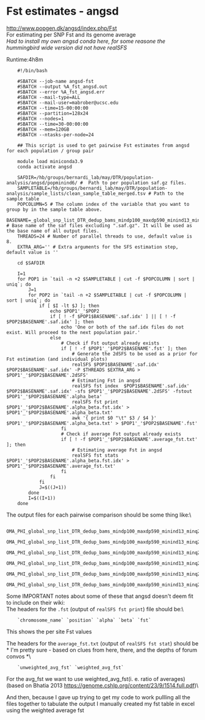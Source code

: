 # Fst estimates - angsd
http://www.popgen.dk/angsd/index.php/Fst \
For estimating per SNP Fst and its genome average\
*Had to install my own angsd conda here, for some reasone the hummingbird wide version did not have realSFS*

Runtime:4h8m

        #!/bin/bash

        #SBATCH --job-name angsd-fst
        #SBATCH --output %A_fst_angsd.out
        #SBATCH --error %A_fst_angsd.err
        #SBATCH --mail-type=ALL
        #SBATCH --mail-user=mabrober@ucsc.edu
        #SBATCH --time=15-00:00:00
        #SBATCH --partition=128x24
        #SBATCH --nodes=1
        #SBATCH --time=30-00:00:00
        #SBATCH --mem=120GB
        #SBATCH --ntasks-per-node=24

        ## This script is used to get pairwise Fst estimates from angsd for each population / group pair

        module load miniconda3.9
        conda activate angsd

        SAFDIR=/hb/groups/bernardi_lab/may/DTR/population-analysis/angsd/popminind6/ #  Path to per population saf.gz files.
        SAMPLETABLE=/hb/groups/bernardi_lab/may/DTR/population-analysis/sample_lists/clean_sample_table_merged.tsv # Path to the sample table
        POPCOLUMN=5 # The column index of the variable that you want to group by in the sample table above.
        BASENAME=_global_snp_list_DTR_dedup_bams_mindp100_maxdp590_minind13_minq20_popminind6 # Base name of the saf files excluding ".saf.gz". It will be used as the base name of all output files.
        THREADS=24 # Number of parallel threads to use, default value is 8.
        EXTRA_ARG='' # Extra arguments for the SFS estimation step, default value is ''

        cd $SAFDIR

        I=1
        for POP1 in `tail -n +2 $SAMPLETABLE | cut -f $POPCOLUMN | sort | uniq`; do
            J=1
            for POP2 in `tail -n +2 $SAMPLETABLE | cut -f $POPCOLUMN | sort | uniq`; do
                if [ $I -lt $J ]; then
                    echo $POP1'_'$POP2
                    if [ ! -f $POP1$BASENAME'.saf.idx' ] || [ ! -f $POP2$BASENAME'.saf.idx' ]; then
                        echo 'One or both of the saf.idx files do not exist. Will proceed to the next population pair.'
                    else
                        # Check if Fst output already exists
                        if [ ! -f $POP1'_'$POP2$BASENAME'.fst' ]; then
                            # Generate the 2dSFS to be used as a prior for Fst estimation (and individual plots)
                            realSFS $POP1$BASENAME'.saf.idx' $POP2$BASENAME'.saf.idx' -P $THREADS $EXTRA_ARG > $POP1'_'$POP2$BASENAME'.2dSFS'
                            # Estimating Fst in angsd
                            realSFS fst index  $POP1$BASENAME'.saf.idx' $POP2$BASENAME'.saf.idx' -sfs $POP1'_'$POP2$BASENAME'.2dSFS' -fstout $POP1'_'$POP2$BASENAME'.alpha_beta'
                            realSFS fst print $POP1'_'$POP2$BASENAME'.alpha_beta.fst.idx' > $POP1'_'$POP2$BASENAME'.alpha_beta.txt'
                            awk '{ print $0 "\t" $3 / $4 }' $POP1'_'$POP2$BASENAME'.alpha_beta.txt' > $POP1'_'$POP2$BASENAME'.fst'
                        fi
                        # Check if average Fst output already exists
                        if [ ! -f $POP1'_'$POP2$BASENAME'.average_fst.txt' ]; then
                            # Estimating average Fst in angsd
                            realSFS fst stats $POP1'_'$POP2$BASENAME'.alpha_beta.fst.idx' > $POP1'_'$POP2$BASENAME'.average_fst.txt'
                        fi
                    fi
                fi
                J=$((J+1))
            done
            I=$((I+1))
        done

The output files for each pairwise comparison should be some thing like:\

        OMA_PHI_global_snp_list_DTR_dedup_bams_mindp100_maxdp590_minind13_minq20_popminind6.2dSFS
        OMA_PHI_global_snp_list_DTR_dedup_bams_mindp100_maxdp590_minind13_minq20_popminind6.alpha_beta.fst.gz
        OMA_PHI_global_snp_list_DTR_dedup_bams_mindp100_maxdp590_minind13_minq20_popminind6.alpha_beta.fst.idx
        OMA_PHI_global_snp_list_DTR_dedup_bams_mindp100_maxdp590_minind13_minq20_popminind6.alpha_beta.txt
        OMA_PHI_global_snp_list_DTR_dedup_bams_mindp100_maxdp590_minind13_minq20_popminind6.average_fst.txt
        OMA_PHI_global_snp_list_DTR_dedup_bams_mindp100_maxdp590_minind13_minq20_popminind6.fst
Some IMPORTANT notes about some of these that angsd doesn't deem fit to include on their wiki:\
The headers for the `.fst` (output of `realSFS fst print`)  file should be:\

        `chromosome_name` `position` `alpha` `beta` `fst`
This shows the per site Fst values        

The headers for the `average_fst.txt` (output of `realSFS fst stat`) should be * I'm pretty sure - based on clues from here, there, and the depths of forum convos *\

        `unweighted_avg_fst` `weighted_avg_fst`        
For the avg_fst we want to use weighted_avg_fst(i. e. ratio of averages) (based on Bhatia 2013 https://genome.cshlp.org/content/23/9/1514.full.pdf)\

And then, because I gave up trying to get my code to work pullling all the files together to tabulate the output I manually created my fst table in excel  using the weighted average fst
